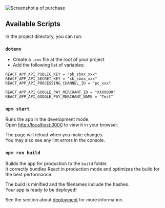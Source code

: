 ![Screenshot a of purchase](./userflow.gif)

## Available Scripts

In the project directory, you can run:

### `dotenv`
 - Create a `.env` file at the root of your project
 - Add the following list of variables:
 ```
REACT_APP_API_PUBLIC_KEY = "pk_sbox_xxx"
REACT_APP_API_SECRET_KEY = "sk_sbox_xxx"
REACT_APP_API_PROCESSING_CHANNEL_ID = "pc_xxx" 

REACT_APP_API_GOOGLE_PAY_MERCHANT_ID = "XXXX000"
REACT_APP_API_GOOGLE_PAY_MERCHANT_NAME = "Test"
```

### `npm start`

Runs the app in the development mode.\
Open [http://localhost:3000](http://localhost:3000) to view it in your browser.

The page will reload when you make changes.\
You may also see any lint errors in the console.

### `npm run build`

Builds the app for production to the `build` folder.\
It correctly bundles React in production mode and optimizes the build for the best performance.

The build is minified and the filenames include the hashes.\
Your app is ready to be deployed!

See the section about [deployment](https://facebook.github.io/create-react-app/docs/deployment) for more information.

